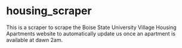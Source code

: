 # housing_scraper
This is a scraper to scrape the Boise State University Village Housing Apartments website to automatically update us once  an apartment is available at dawn 2am. 
